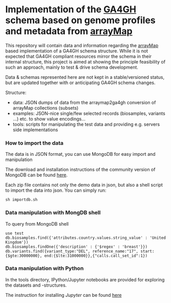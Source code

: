 # Implementation of the [GA4GH](http://github.com/ga4gh/schemas/) schema based on genome profiles and metadata from [arrayMap](http://arraymap.org)

This repository will contain data and information regarding the [arrayMap](http://arraymap.org) based implementation of a GA4GH schema structure. While it is not expected that GA4GH compliant resources mirror the schema in their internal structure, this project is aimed at showing the principle feasibility of such an approach, mainly to test & drive schema development.

Data & schemas represented here are not kept in a stable/versioned status, but are updated together with or anticipating GA4GH schema changes.

Structure:

* data: JSON dumps of data from the arraymap2ga4gh conversion of arrayMap collections (subsets)
* examples: JSON-nice single/few selected records (biosamples, variants ...) etc. to show value encodings...
* tools: scripts for manipulating the test data and providing e.g. servers side implementations

### How to import the data

The data is in JSON format, you can use MongoDB for easy import and manipulation

The download and installation instructions of the community version of MongoDB can be found [here](https://www.mongodb.com/download-center#community).

Each zip file contains not only the demo data in json, but also a shell script to import the data into json.
You can simply run:
```
sh importdb.sh
```

### Data manipulation with MongDB shell

To query from MongoDB shell
```
use test
db.biosamples.find({'attributes.country.values.string_value' : 'United Kingdom'})
db.biosamples.findOne({'description' : {'$regex' : 'breast'}})
db.variants.find({variant_type:"DEL", reference_name:"17", start:{$gte:30000000}, end:{$lte:31000000}},{"calls.call_set_id":1})
```

### Data manipulation with Python

In the tools directory, IPython/Jupyter notebooks are provided for exploring the datasets and -structures.

The instruction for installing _Jupyter_ can be found [here](https://jupyter.org/install.html)

